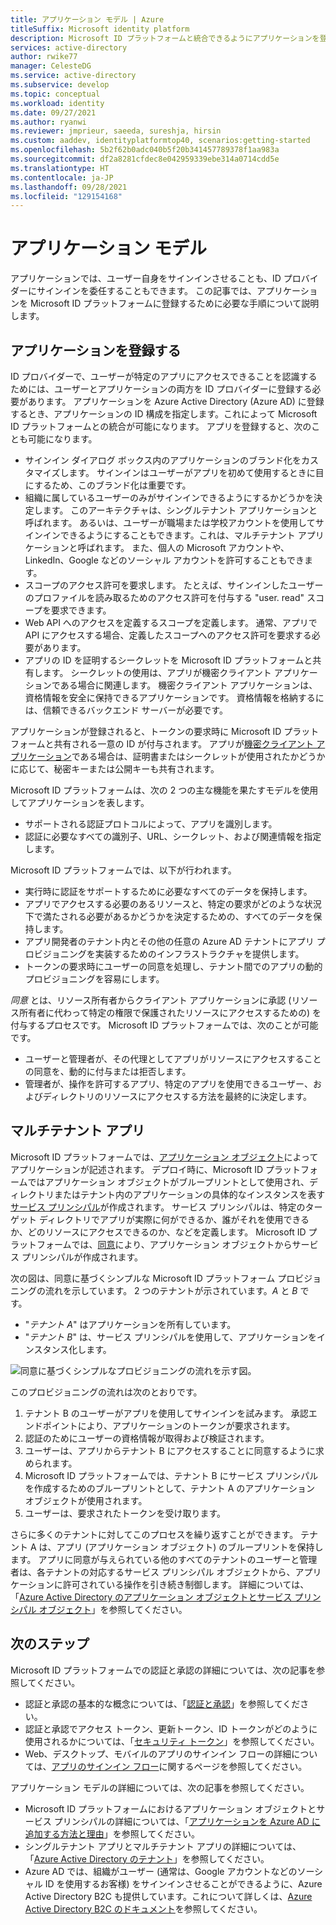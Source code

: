 ```yaml
---
title: アプリケーション モデル | Azure
titleSuffix: Microsoft identity platform
description: Microsoft ID プラットフォームと統合できるようにアプリケーションを登録するプロセスについて説明します。
services: active-directory
author: rwike77
manager: CelesteDG
ms.service: active-directory
ms.subservice: develop
ms.topic: conceptual
ms.workload: identity
ms.date: 09/27/2021
ms.author: ryanwi
ms.reviewer: jmprieur, saeeda, sureshja, hirsin
ms.custom: aaddev, identityplatformtop40, scenarios:getting-started
ms.openlocfilehash: 5b2f62b0adc040b5f20b341457789378f1aa983a
ms.sourcegitcommit: df2a8281cfdec8e042959339ebe314a0714cdd5e
ms.translationtype: HT
ms.contentlocale: ja-JP
ms.lasthandoff: 09/28/2021
ms.locfileid: "129154168"
---
```

# <a name="application-model"></a>アプリケーション モデル

アプリケーションでは、ユーザー自身をサインインさせることも、ID プロバイダーにサインインを委任することもできます。 この記事では、アプリケーションを Microsoft ID プラットフォームに登録するために必要な手順について説明します。

## <a name="register-an-application"></a>アプリケーションを登録する

ID プロバイダーで、ユーザーが特定のアプリにアクセスできることを認識するためには、ユーザーとアプリケーションの両方を ID プロバイダーに登録する必要があります。 アプリケーションを Azure Active Directory (Azure AD) に登録するとき、アプリケーションの ID 構成を指定します。これによって Microsoft ID プラットフォームとの統合が可能になります。 アプリを登録すると、次のことも可能になります。

* サインイン ダイアログ ボックス内のアプリケーションのブランド化をカスタマイズします。 サインインはユーザーがアプリを初めて使用するときに目にするため、このブランド化は重要です。
* 組織に属しているユーザーのみがサインインできるようにするかどうかを決定します。 このアーキテクチャは、シングルテナント アプリケーションと呼ばれます。 あるいは、ユーザーが職場または学校アカウントを使用してサインインできるようにすることもできます。これは、マルチテナント アプリケーションと呼ばれます。 また、個人の Microsoft アカウントや、LinkedIn、Google などのソーシャル アカウントを許可することもできます。
* スコープのアクセス許可を要求します。 たとえば、サインインしたユーザーのプロファイルを読み取るためのアクセス許可を付与する "user. read" スコープを要求できます。
* Web API へのアクセスを定義するスコープを定義します。 通常、アプリで API にアクセスする場合、定義したスコープへのアクセス許可を要求する必要があります。
* アプリの ID を証明するシークレットを Microsoft ID プラットフォームと共有します。 シークレットの使用は、アプリが機密クライアント アプリケーションである場合に関連します。 機密クライアント アプリケーションは、資格情報を安全に保持できるアプリケーションです。 資格情報を格納するには、信頼できるバックエンド サーバーが必要です。

アプリケーションが登録されると、トークンの要求時に Microsoft ID プラットフォームと共有される一意の ID が付与されます。 アプリが[機密クライアント アプリケーション](developer-glossary.md#client-application)である場合は、証明書またはシークレットが使用されたかどうかに応じて、秘密キーまたは公開キーも共有されます。

Microsoft ID プラットフォームは、次の 2 つの主な機能を果たすモデルを使用してアプリケーションを表します。

* サポートされる認証プロトコルによって、アプリを識別します。
* 認証に必要なすべての識別子、URL、シークレット、および関連情報を指定します。

Microsoft ID プラットフォームでは、以下が行われます。

* 実行時に認証をサポートするために必要なすべてのデータを保持します。
* アプリでアクセスする必要のあるリソースと、特定の要求がどのような状況下で満たされる必要があるかどうかを決定するための、すべてのデータを保持します。
* アプリ開発者のテナント内とその他の任意の Azure AD テナントにアプリ プロビジョニングを実装するためのインフラストラクチャを提供します。
* トークンの要求時にユーザーの同意を処理し、テナント間でのアプリの動的プロビジョニングを容易にします。

*同意* とは、リソース所有者からクライアント アプリケーションに承認 (リソース所有者に代わって特定の権限で保護されたリソースにアクセスするための) を付与するプロセスです。 Microsoft ID プラットフォームでは、次のことが可能です。

* ユーザーと管理者が、その代理としてアプリがリソースにアクセスすることの同意を、動的に付与または拒否します。
* 管理者が、操作を許可するアプリ、特定のアプリを使用できるユーザー、およびディレクトリのリソースにアクセスする方法を最終的に決定します。

## <a name="multi-tenant-apps"></a>マルチテナント アプリ

Microsoft ID プラットフォームでは、[アプリケーション オブジェクト](developer-glossary.md#application-object)によってアプリケーションが記述されます。 デプロイ時に、Microsoft ID プラットフォームではアプリケーション オブジェクトがブループリントとして使用され、ディレクトリまたはテナント内のアプリケーションの具体的なインスタンスを表す[サービス プリンシパル](developer-glossary.md#service-principal-object)が作成されます。 サービス プリンシパルは、特定のターゲット ディレクトリでアプリが実際に何ができるか、誰がそれを使用できるか、どのリソースにアクセスできるのか、などを定義します。 Microsoft ID プラットフォームでは、[同意](developer-glossary.md#consent)により、アプリケーション オブジェクトからサービス プリンシパルが作成されます。

次の図は、同意に基づくシンプルな Microsoft ID プラットフォーム プロビジョニングの流れを示しています。 2 つのテナントが示されています。*A* と *B* です。

* "*テナント A*" はアプリケーションを所有しています。
* "*テナント B*" は、サービス プリンシパルを使用して、アプリケーションをインスタンス化します。

![同意に基づくシンプルなプロビジョニングの流れを示す図。](./media/authentication-scenarios/simplified-provisioning-flow-consent-driven.svg)

このプロビジョニングの流れは次のとおりです。

1. テナント B のユーザーがアプリを使用してサインインを試みます。 承認エンドポイントにより、アプリケーションのトークンが要求されます。
1. 認証のためにユーザーの資格情報が取得および検証されます。
1. ユーザーは、アプリからテナント B にアクセスすることに同意するように求められます。
1. Microsoft ID プラットフォームでは、テナント B にサービス プリンシパルを作成するためのブループリントとして、テナント A のアプリケーション オブジェクトが使用されます。
1. ユーザーは、要求されたトークンを受け取ります。

さらに多くのテナントに対してこのプロセスを繰り返すことができます。 テナント A は、アプリ (アプリケーション オブジェクト) のブループリントを保持します。 アプリに同意が与えられている他のすべてのテナントのユーザーと管理者は、各テナントの対応するサービス プリンシパル オブジェクトから、アプリケーションに許可されている操作を引き続き制御します。 詳細については、「[Azure Active Directory のアプリケーション オブジェクトとサービス プリンシパル オブジェクト](app-objects-and-service-principals.md)」を参照してください。

## <a name="next-steps"></a>次のステップ

Microsoft ID プラットフォームでの認証と承認の詳細については、次の記事を参照してください。

* 認証と承認の基本的な概念については、「[認証と承認](authentication-vs-authorization.md)」を参照してください。
* 認証と承認でアクセス トークン、更新トークン、ID トークンがどのように使用されるかについては、「[セキュリティ トークン](security-tokens.md)」を参照してください。
* Web、デスクトップ、モバイルのアプリのサインイン フローの詳細については、[アプリのサインイン フロー](app-sign-in-flow.md)に関するページを参照してください。

アプリケーション モデルの詳細については、次の記事を参照してください。

* Microsoft ID プラットフォームにおけるアプリケーション オブジェクトとサービス プリンシパルの詳細については、「[アプリケーションを Azure AD に追加する方法と理由](active-directory-how-applications-are-added.md)」を参照してください。
* シングルテナント アプリとマルチテナント アプリの詳細については、「[Azure Active Directory のテナント](single-and-multi-tenant-apps.md)」を参照してください。
* Azure AD では、組織がユーザー (通常は、Google アカウントなどのソーシャル ID を使用するお客様) をサインインさせることができるように、Azure Active Directory B2C も提供しています。これについて詳しくは、[Azure Active Directory B2C のドキュメント](../../active-directory-b2c/index.yml)を参照してください。
